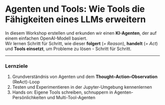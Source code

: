 # Agenten und Tools: Wie Tools die Fähigkeiten eines LLMs erweitern

In diesem Workshop erstellen und erkunden wir einen **KI-Agenten**, der auf einem einfachen OpenAI-Modell basiert.  
Wir lernen Schritt für Schritt, wie dieser **folgert** (*= Reason*), **handelt** (*= Act*) und **Tools einsetzt**, um Probleme zu lösen - Schritt für Schritt.

---

### Lernziele

1. Grundverständnis von Agenten und dem **Thought–Action–Observation** (ReAct)-Loop
2. Testen und Experimentieren in der Jupyter-Umgebung kennenlernen
3. Hands on: Eigene Tools schreiben, schnuppern in Agenten-Persönlichkeiten und Multi-Tool-Agenten
